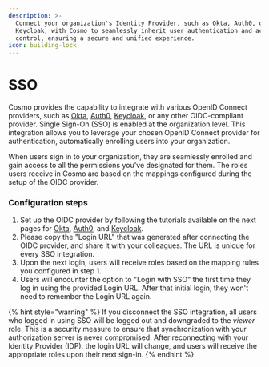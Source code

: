 ```yaml
---
description: >-
  Connect your organization's Identity Provider, such as Okta, Auth0, or
  Keycloak, with Cosmo to seamlessly inherit user authentication and access
  control, ensuring a secure and unified experience.
icon: building-lock
---
```


# SSO

Cosmo provides the capability to integrate with various OpenID Connect providers, such as [Okta](https://app.gitbook.com/o/AGsPMiPE3xradDAKeJYL/s/f2zpPO8tcaY6tJoaEebc/\~/changes/304/studio/sso/okta), [Auth0](https://app.gitbook.com/o/AGsPMiPE3xradDAKeJYL/s/f2zpPO8tcaY6tJoaEebc/\~/changes/304/studio/sso/auth0), [Keycloak](https://app.gitbook.com/o/AGsPMiPE3xradDAKeJYL/s/f2zpPO8tcaY6tJoaEebc/\~/changes/304/studio/sso/keycloak), or any other OIDC-compliant provider. Single Sign-On (SSO) is enabled at the organization level. This integration allows you to leverage your chosen OpenID Connect provider for authentication, automatically enrolling users into your organization.

When users sign in to your organization, they are seamlessly enrolled and gain access to all the permissions you've designated for them. The roles users receive in Cosmo are based on the mappings configured during the setup of the OIDC provider.

### Configuration steps

1. Set up the OIDC provider by following the tutorials available on the next pages for [Okta](okta.md), [Auth0](auth0.md), and [Keycloak](keycloak.md).
2. Please copy the "Login URL" that was generated after connecting the OIDC provider, and share it with your colleagues. The URL is unique for every SSO integration.
3. Upon the next login, users will receive roles based on the mapping rules you configured in step 1.
4. Users will encounter the option to "Login with SSO" the first time they log in using the provided Login URL. After that initial login, they won't need to remember the Login URL again.

{% hint style="warning" %}
If you disconnect the SSO integration, all users who logged in using SSO will be logged out and downgraded to the _viewer_ role. This is a security measure to ensure that synchronization with your authorization server is never compromised. After reconnecting with your Identity Provider (IDP), the login URL will change, and users will receive the appropriate roles upon their next sign-in.
{% endhint %}
